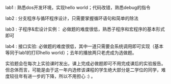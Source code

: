 lab1 : 熟悉dos开发环境，实现hello world；代码改错，熟悉debug的指令

lab2 : 分支程序与循环程序设计，只需要掌握循环语句和简单的除法

lab3 : 子程序&宏设计实例： 必做题的难度很低，熟悉子程序和宏程序的基本形式即可

lab4 : 接口实验: 必做题的难度很低，其中一道只需要会系统调用即可实现（基本等同于lab1的打印hello world）；去年的播放两只老虎成为选做题。

实验题会在每次上实验课时发出，课上完成必做题即可不用完成课后的实验报告。
但总体而言，可能是由于这一年内选修该课程的学生绝大部分是二学位的同学，难度较往年有进一步的下降，所以不用担心 :) 。
